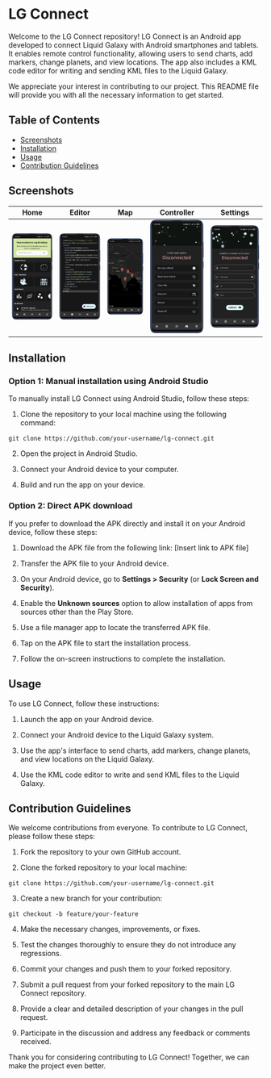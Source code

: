 # LG Connect

Welcome to the LG Connect repository! LG Connect is an Android app developed to connect Liquid Galaxy with Android smartphones and tablets. It enables remote control functionality, allowing users to send charts, add markers, change planets, and view locations. The app also includes a KML code editor for writing and sending KML files to the Liquid Galaxy.

We appreciate your interest in contributing to our project. This README file will provide you with all the necessary information to get started.

## Table of Contents
- [Screenshots](#screenshots)
- [Installation](#installation)
- [Usage](#usage)
- [Contribution Guidelines](#contribution-guidelines)

## Screenshots

| Home | Editor | Map | Controller | Settings |
| ---- | ------ | --- | ---------- | -------- |
| ![Home](https://github.com/SidharthMudgil/lg-connect/blob/main/images/home.png) | ![Editor](https://github.com/SidharthMudgil/lg-connect/blob/main/images/editor.png) | ![Map](https://github.com/SidharthMudgil/lg-connect/blob/main/images/map.png) | ![Controller](https://github.com/SidharthMudgil/lg-connect/blob/main/images/controller.png) | ![Settings](https://github.com/SidharthMudgil/lg-connect/blob/main/images/settings.png) |

## Installation

### Option 1: Manual installation using Android Studio

To manually install LG Connect using Android Studio, follow these steps:

1. Clone the repository to your local machine using the following command:

```
git clone https://github.com/your-username/lg-connect.git
```

2. Open the project in Android Studio.

3. Connect your Android device to your computer.

4. Build and run the app on your device.

### Option 2: Direct APK download

If you prefer to download the APK directly and install it on your Android device, follow these steps:

1. Download the APK file from the following link: [Insert link to APK file]

2. Transfer the APK file to your Android device.

3. On your Android device, go to **Settings > Security** (or **Lock Screen and Security**).

4. Enable the **Unknown sources** option to allow installation of apps from sources other than the Play Store.

5. Use a file manager app to locate the transferred APK file.

6. Tap on the APK file to start the installation process.

7. Follow the on-screen instructions to complete the installation.

## Usage

To use LG Connect, follow these instructions:

1. Launch the app on your Android device.

2. Connect your Android device to the Liquid Galaxy system.

3. Use the app's interface to send charts, add markers, change planets, and view locations on the Liquid Galaxy.

4. Use the KML code editor to write and send KML files to the Liquid Galaxy.

## Contribution Guidelines

We welcome contributions from everyone. To contribute to LG Connect, please follow these steps:

1. Fork the repository to your own GitHub account.

2. Clone the forked repository to your local machine:

```
git clone https://github.com/your-username/lg-connect.git
```

3. Create a new branch for your contribution:

```
git checkout -b feature/your-feature
```

4. Make the necessary changes, improvements, or fixes.

5. Test the changes thoroughly to ensure they do not introduce any regressions.

6. Commit your changes and push them to your forked repository.

7. Submit a pull request from your forked repository to the main LG Connect repository.

8. Provide a clear and detailed description of your changes in the pull request.

9. Participate in the discussion and address any feedback or comments received.

Thank you for considering contributing to LG Connect! Together, we can make the project even better.

